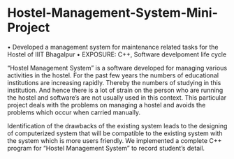 # Hostel-Management-System-Mini-Project

• Developed a management system for maintenance related tasks for the Hostel of IIIT Bhagalpur
• EXPOSURE: C++, Software develpoment life cycle

“Hostel Management System” is a  software developed for managing various activities in the hostel. For the past few years the numbers of educational institutions are increasing rapidly. Thereby the numbers of studying in this institution. And hence there is a lot of strain on the person who are running the hostel and software’s are not usually used in this context. This particular project deals with the problems on managing a hostel and avoids the problems which occur when carried manually.

Identification of the drawbacks of the existing system leads to the designing of computerized system that will be compatible to the existing system with the system which is more users friendly. We implemented a complete C++ program for “Hostel Management System” to record student’s detail.
